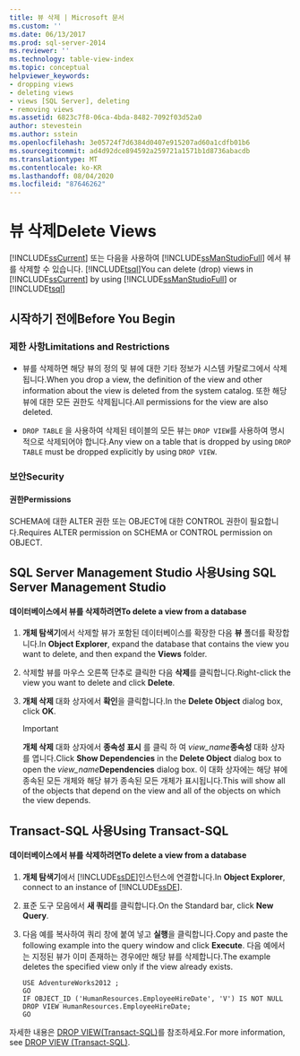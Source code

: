 ```yaml
---
title: 뷰 삭제 | Microsoft 문서
ms.custom: ''
ms.date: 06/13/2017
ms.prod: sql-server-2014
ms.reviewer: ''
ms.technology: table-view-index
ms.topic: conceptual
helpviewer_keywords:
- dropping views
- deleting views
- views [SQL Server], deleting
- removing views
ms.assetid: 6823c7f8-06ca-4bda-8482-7092f03d52a0
author: stevestein
ms.author: sstein
ms.openlocfilehash: 3e05724f7d6384d0407e915207ad60a1cdfb01b6
ms.sourcegitcommit: ad4d92dce894592a259721a1571b1d8736abacdb
ms.translationtype: MT
ms.contentlocale: ko-KR
ms.lasthandoff: 08/04/2020
ms.locfileid: "87646262"
---
```

# <a name="delete-views"></a><span data-ttu-id="6fb8e-102">뷰 삭제</span><span class="sxs-lookup"><span data-stu-id="6fb8e-102">Delete Views</span></span>
  <span data-ttu-id="6fb8e-103">[!INCLUDE[ssCurrent](../../includes/sscurrent-md.md)] 또는 다음을 사용하여 [!INCLUDE[ssManStudioFull](../../includes/ssmanstudiofull-md.md)] 에서 뷰를 삭제할 수 있습니다. [!INCLUDE[tsql](../../includes/tsql-md.md)]</span><span class="sxs-lookup"><span data-stu-id="6fb8e-103">You can delete (drop) views in [!INCLUDE[ssCurrent](../../includes/sscurrent-md.md)] by using [!INCLUDE[ssManStudioFull](../../includes/ssmanstudiofull-md.md)] or [!INCLUDE[tsql](../../includes/tsql-md.md)]</span></span>  
  

  
##  <a name="before-you-begin"></a><a name="BeforeYouBegin"></a> <span data-ttu-id="6fb8e-104">시작하기 전에</span><span class="sxs-lookup"><span data-stu-id="6fb8e-104">Before You Begin</span></span>  
  
###  <a name="limitations-and-restrictions"></a><a name="Restrictions"></a> <span data-ttu-id="6fb8e-105">제한 사항</span><span class="sxs-lookup"><span data-stu-id="6fb8e-105">Limitations and Restrictions</span></span>  
  
-   <span data-ttu-id="6fb8e-106">뷰를 삭제하면 해당 뷰의 정의 및 뷰에 대한 기타 정보가 시스템 카탈로그에서 삭제됩니다.</span><span class="sxs-lookup"><span data-stu-id="6fb8e-106">When you drop a view, the definition of the view and other information about the view is deleted from the system catalog.</span></span> <span data-ttu-id="6fb8e-107">또한 해당 뷰에 대한 모든 권한도 삭제됩니다.</span><span class="sxs-lookup"><span data-stu-id="6fb8e-107">All permissions for the view are also deleted.</span></span>  
  
-   <span data-ttu-id="6fb8e-108">`DROP TABLE` 을 사용하여 삭제된 테이블의 모든 뷰는 `DROP VIEW`를 사용하여 명시적으로 삭제되어야 합니다.</span><span class="sxs-lookup"><span data-stu-id="6fb8e-108">Any view on a table that is dropped by using `DROP TABLE` must be dropped explicitly by using `DROP VIEW`.</span></span>  
  
###  <a name="security"></a><a name="Security"></a> <span data-ttu-id="6fb8e-109">보안</span><span class="sxs-lookup"><span data-stu-id="6fb8e-109">Security</span></span>  
  
####  <a name="permissions"></a><a name="Permissions"></a> <span data-ttu-id="6fb8e-110">권한</span><span class="sxs-lookup"><span data-stu-id="6fb8e-110">Permissions</span></span>  
 <span data-ttu-id="6fb8e-111">SCHEMA에 대한 ALTER 권한 또는 OBJECT에 대한 CONTROL 권한이 필요합니다.</span><span class="sxs-lookup"><span data-stu-id="6fb8e-111">Requires ALTER permission on SCHEMA or CONTROL permission on OBJECT.</span></span>  
  
##  <a name="using-sql-server-management-studio"></a><a name="SSMSProcedure"></a> <span data-ttu-id="6fb8e-112">SQL Server Management Studio 사용</span><span class="sxs-lookup"><span data-stu-id="6fb8e-112">Using SQL Server Management Studio</span></span>  
  
#### <a name="to-delete-a-view-from-a-database"></a><span data-ttu-id="6fb8e-113">데이터베이스에서 뷰를 삭제하려면</span><span class="sxs-lookup"><span data-stu-id="6fb8e-113">To delete a view from a database</span></span>  
  
1.  <span data-ttu-id="6fb8e-114">**개체 탐색기**에서 삭제할 뷰가 포함된 데이터베이스를 확장한 다음 **뷰** 폴더를 확장합니다.</span><span class="sxs-lookup"><span data-stu-id="6fb8e-114">In **Object Explorer**, expand the database that contains the view you want to delete, and then expand the **Views** folder.</span></span>  
  
2.  <span data-ttu-id="6fb8e-115">삭제할 뷰를 마우스 오른쪽 단추로 클릭한 다음 **삭제**를 클릭합니다.</span><span class="sxs-lookup"><span data-stu-id="6fb8e-115">Right-click the view you want to delete and click **Delete**.</span></span>  
  
3.  <span data-ttu-id="6fb8e-116">**개체 삭제** 대화 상자에서 **확인**을 클릭합니다.</span><span class="sxs-lookup"><span data-stu-id="6fb8e-116">In the **Delete Object** dialog box, click **OK**.</span></span>  
  
    > [!IMPORTANT]  
    >  <span data-ttu-id="6fb8e-117">**개체 삭제** 대화 상자에서 **종속성 표시** 를 클릭 하 여 _view_name_**종속성** 대화 상자를 엽니다.</span><span class="sxs-lookup"><span data-stu-id="6fb8e-117">Click **Show Dependencies** in the **Delete Object** dialog box to open the _view_name_**Dependencies** dialog box.</span></span> <span data-ttu-id="6fb8e-118">이 대화 상자에는 해당 뷰에 종속된 모든 개체와 해당 뷰가 종속된 모든 개체가 표시됩니다.</span><span class="sxs-lookup"><span data-stu-id="6fb8e-118">This will show all of the objects that depend on the view and all of the objects on which the view depends.</span></span>  
  
##  <a name="using-transact-sql"></a><a name="TsqlProcedure"></a> <span data-ttu-id="6fb8e-119">Transact-SQL 사용</span><span class="sxs-lookup"><span data-stu-id="6fb8e-119">Using Transact-SQL</span></span>  
  
#### <a name="to-delete-a-view-from-a-database"></a><span data-ttu-id="6fb8e-120">데이터베이스에서 뷰를 삭제하려면</span><span class="sxs-lookup"><span data-stu-id="6fb8e-120">To delete a view from a database</span></span>  
  
1.  <span data-ttu-id="6fb8e-121">**개체 탐색기**에서 [!INCLUDE[ssDE](../../includes/ssde-md.md)]인스턴스에 연결합니다.</span><span class="sxs-lookup"><span data-stu-id="6fb8e-121">In **Object Explorer**, connect to an instance of [!INCLUDE[ssDE](../../includes/ssde-md.md)].</span></span>  
  
2.  <span data-ttu-id="6fb8e-122">표준 도구 모음에서 **새 쿼리**를 클릭합니다.</span><span class="sxs-lookup"><span data-stu-id="6fb8e-122">On the Standard bar, click **New Query**.</span></span>  
  
3.  <span data-ttu-id="6fb8e-123">다음 예를 복사하여 쿼리 창에 붙여 넣고 **실행**을 클릭합니다.</span><span class="sxs-lookup"><span data-stu-id="6fb8e-123">Copy and paste the following example into the query window and click **Execute**.</span></span> <span data-ttu-id="6fb8e-124">다음 예에서는 지정된 뷰가 이미 존재하는 경우에만 해당 뷰를 삭제합니다.</span><span class="sxs-lookup"><span data-stu-id="6fb8e-124">The example deletes the specified view only if the view already exists.</span></span>  
  
    ```  
    USE AdventureWorks2012 ;  
    GO  
    IF OBJECT_ID ('HumanResources.EmployeeHireDate', 'V') IS NOT NULL  
    DROP VIEW HumanResources.EmployeeHireDate;  
    GO  
    ```  
  
 <span data-ttu-id="6fb8e-125">자세한 내용은 [DROP VIEW&#40;Transact-SQL&#41;](/sql/t-sql/statements/drop-view-transact-sql)를 참조하세요.</span><span class="sxs-lookup"><span data-stu-id="6fb8e-125">For more information, see [DROP VIEW &#40;Transact-SQL&#41;](/sql/t-sql/statements/drop-view-transact-sql).</span></span>  
  
  
